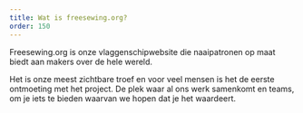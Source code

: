 ```yaml
---
title: Wat is freesewing.org?
order: 150
---
```


Freesewing.org is onze vlaggenschipwebsite die naaipatronen op maat biedt aan makers over de hele wereld.

Het is onze meest zichtbare troef en voor veel mensen is het de eerste ontmoeting met het project. De plek waar al ons werk samenkomt en teams, om je iets te bieden waarvan we hopen dat je het waardeert.
